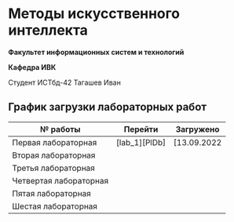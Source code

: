 # Методы искусственного интеллекта

**Факультет информационных систем и технологий**

**Кафедра ИВК**

Студент ИСТбд-42 Тагашев Иван

## График загрузки лабораторных работ
| № работы | Перейти | Загружено |
| ------ | ------ | ------ |
| Первая лабораторная | [lab_1][PlDb] | [13.09.2022 |
| Вторая лабораторная |  |  |
| Третья лабораторная |  |  |
| Четвертая лабораторная |  |  |
| Пятая лабораторная |  |  |
| Шестая лабораторная |  |  |
